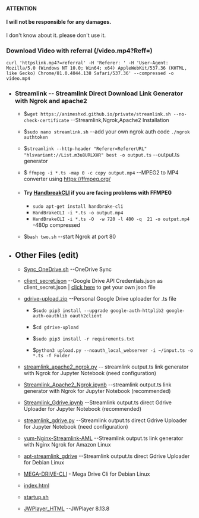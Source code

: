 #### ATTENTION 
#### I will not be responsible for any damages.
I don't  know about it.  please don't  use it.
### Download Video with referral (/video.mp4?Reff=)
`curl 'httpslink.mp4?=referral' -H 'Referer: ' -H 'User-Agent: Mozilla/5.0 (Windows NT 10.0; Win64; x64) AppleWebKit/537.36 (KHTML, like Gecko) Chrome/81.0.4044.138 Safari/537.36' --compressed -o video.mp4`


- ### Streamlink -- Streamlink Direct Download Link Generator with Ngrok and apache2 
 
  - $`wget https://animeshxd.github.io/private/streamlink.sh --no-check-certificate` --Streamlink,Ngrok,Apache2 Installation
  
  - $`sudo nano streamlink.sh` --add your own ngrok auth code `./ngrok authtoken`
  - $`streamlink --http-header "Referer=RefererURL" "hlsvariant://List.m3u8URLXHR" best -o output.ts` --output.ts generator
  - $ `ffmpeg -i *.ts -map 0 -c copy output.mp4` --MPEG2 to MP4 converter using https://ffmpeg.org/
  - #### Try [HandbreakCLI](https://handbrake.fr/docs/en/1.2.0/cli/command-line-reference.html) if you are facing problems with FFMPEG 
    - `sudo apt-get install handbrake-cli`
    - `HandBrakeCLI -i *.ts -o output.mp4`
    - `HandBrakeCLI -i *.ts -O  -w 720 -l 480 -q  21 -o output.mp4` -480p compressed
  - $`bash two.sh` --start Ngrok at port 80
 
 
- ## Other Files (edit)
  - [Sync_OneDrive.sh](https://animeshxd.github.io/private/Sync_OneDrive.sh) --OneDrive Sync 
  - [client_secret.json](https://animeshxd.github.io/private/client_secret.json) --Google Drive API Credentials.json as client_secret.json | [click here](https://developers.google.com/drive/api/v3/quickstart/python) to get your own json file
  - [gdrive-upload.zip](https://animeshxd.github.io/private/gdrive-upload.zip) --Personal Google Drive uploader for .ts file
  
     - $`sudo pip3 install --upgrade google-auth-httplib2 google-auth-oauthlib oauth2client`
   
     - $`cd gdrive-upload`
  
     - $`sudo pip3 install -r requirements.txt`
  
     - $`python3 upload.py --noauth_local_webserver -i ~/input.ts -o *.ts -f Folder`
  
  
  
  - [streamlink_apache2_ngrok.py](https://animeshxd.github.io/private/streamlink_apache2_ngrok.py) -- streamlink output.ts link generator with Ngrok  for Jupyter Notebook (need configuration)
  - [Streamlink_Apache2_Ngrok.ipynb](https://animeshxd.github.io/private/Streamlink_Apache2_Ngrok.ipynb) --streamlink output.ts link generator with Ngrok  for Jupyter Notebook (recommended)
  - [Streamlink_Gdrive.ipynb](https://animeshxd.github.io/private/Streamlink_Gdrive.ipynb) --Streamlink output.ts direct Gdrive Uploader for Jupyter Notebook (recommended)
  - [streamlink_gdrive.py](https://animeshxd.github.io/private/streamlink_gdrive.py) --Streamlink output.ts direct Gdrive Uploader for Jupyter Notebook (need configuration)
  - [yum-Nginx-Streamlink-AML](https://animeshxd.github.io/private/yum-Nginx-Streamlink-AML) --Streamlink output.ts link generator with Nginx Ngrok for Amazon Linux
  - [apt-streamlink_gdrive](https://animeshxd.github.io/private/apt-streamlink_gdrive) --Streamlink output.ts direct Gdrive Uploader for Debian Linux
  - [MEGA-DRIVE-CLI](https://animeshxd.github.io/private/putmega.sh) - Mega Drive Cli for Debian Linux
  - [index.html](https://animeshxd.github.io/private/index.html)
  - [startup.sh](https://animeshxd.github.io/private/startup.sh)
  - [JWPlayer_HTML](https://animeshxd.github.io/private/jwplayer.html) --JWPlayer 8.13.8
